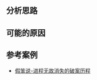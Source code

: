 


## 分析思路

## 可能的原因

## 参考案例

* [假笨说-进程无故消失的破案历程](https://mp.weixin.qq.com/s/xBmynfAk40YGns_6bNCIYA)

